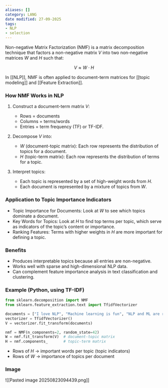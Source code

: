 ```yaml
---
aliases: []
category: LANG
date modified: 27-09-2025
tags:
- NLP
- selection
---
```

Non-negative Matrix Factorization (NMF) is a matrix decomposition technique that factors a non-negative matrix $V$ into two non-negative matrices $W$ and $H$ such that:

$$
V \approx W \cdot H
$$

In [[NLP]], NMF is often applied to document-term matrices for [[topic modeling]] and [[Feature Extraction]].

### How NMF Works in NLP

1. Construct a document-term matrix $V$:

   * Rows = documents
   * Columns = terms/words
   * Entries = term frequency (TF) or TF-IDF.

1. Decompose $V$ into:

   * $W$ (document-topic matrix): Each row represents the distribution of topics for a document.
   * $H$ (topic-term matrix): Each row represents the distribution of terms for a topic.

3. Interpret topics:

   * Each topic is represented by a set of high-weight words from $H$.
   * Each document is represented by a mixture of topics from $W$.

### Application to Topic Importance Indicators

* Topic Importance for Documents: Look at $W$ to see which topics dominate a document.
* Key Words for Topics: Look at $H$ to find top terms per topic, which serve as indicators of the topic’s content or importance.
* Ranking Features: Terms with higher weights in $H$ are more important for defining a topic.
### Benefits

* Produces interpretable topics because all entries are non-negative.
* Works well with sparse and high-dimensional NLP data.
* Can complement feature importance analysis in text classification and clustering.
### Example (Python, using TF-IDF)

```python
from sklearn.decomposition import NMF
from sklearn.feature_extraction.text import TfidfVectorizer

documents = ["I love NLP", "Machine learning is fun", "NLP and ML are related"]
vectorizer = TfidfVectorizer()
V = vectorizer.fit_transform(documents)

nmf = NMF(n_components=2, random_state=42)
W = nmf.fit_transform(V)  # document-topic matrix
H = nmf.components_       # topic-term matrix
```

* Rows of $H$ → important words per topic (topic indicators)
* Rows of $W$ → importance of topics per document

### Image

![[Pasted image 20250823094439.png]]
